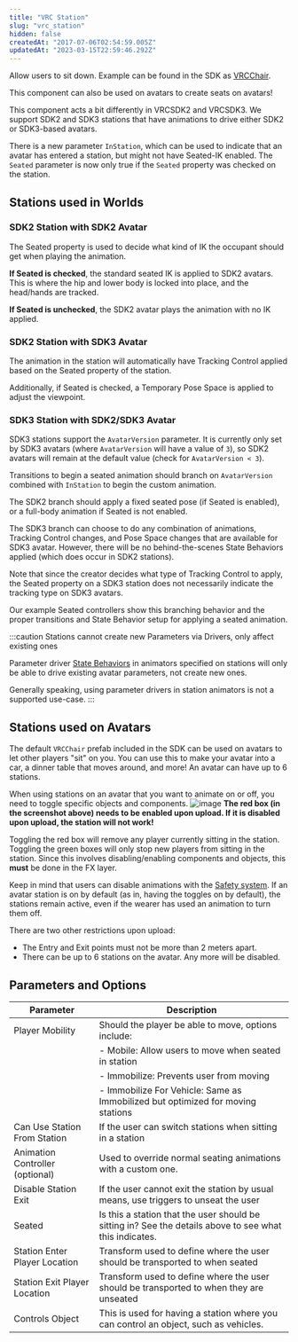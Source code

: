 ```yaml
---
title: "VRC Station"
slug: "vrc_station"
hidden: false
createdAt: "2017-07-06T02:54:59.005Z"
updatedAt: "2023-03-15T22:59:46.292Z"
---
```

Allow users to sit down. Example can be found in the SDK as [VRCChair](/worlds/examples/udon-example-scene#vrcchair3).

This component can also be used on avatars to create seats on avatars!

This component acts a bit differently in VRCSDK2 and VRCSDK3. We support SDK2 and SDK3 stations that have animations to drive either SDK2 or SDK3-based avatars.

There is a new parameter `InStation`, which can be used to indicate that an avatar has entered a station, but might not have Seated-IK enabled. The `Seated` parameter is now only true if the `Seated` property was checked on the station.

## Stations used in Worlds

### SDK2 Station with SDK2 Avatar
The Seated property is used to decide what kind of IK the occupant should get when playing the animation.

**If Seated is checked**, the standard seated IK is applied to SDK2 avatars. This is where the hip and lower body is locked into place, and the head/hands are tracked.

**If Seated is unchecked**, the SDK2 avatar plays the animation with no IK applied.

### SDK2 Station with SDK3 Avatar
The animation in the station will automatically have Tracking Control applied based on the Seated property of the station.

Additionally, if Seated is checked, a Temporary Pose Space is applied to adjust the viewpoint.

### SDK3 Station with SDK2/SDK3 Avatar
SDK3 stations support the `AvatarVersion` parameter. It is currently only set by SDK3 avatars (where `AvatarVersion` will have a value of `3`), so SDK2 avatars will remain at the default value (check for `AvatarVersion < 3`).

Transitions to begin a seated animation should branch on `AvatarVersion` combined with `InStation` to begin the custom animation. 

The SDK2 branch should apply a fixed seated pose (if Seated is enabled), or a full-body animation if Seated is not enabled.

The SDK3 branch can choose to do any combination of animations, Tracking Control changes, and Pose Space changes that are available for SDK3 avatar. However, there will be no behind-the-scenes State Behaviors applied (which does occur in SDK2 stations).

Note that since the creator decides what type of Tracking Control to apply, the Seated property on a SDK3 station does not necessarily indicate the tracking type on SDK3 avatars. 

Our example Seated controllers show this branching behavior and the proper transitions and State Behavior setup for applying a seated animation.

:::caution Stations cannot create new Parameters via Drivers, only affect existing ones

Parameter driver [State Behaviors](/avatars/state-behaviors) in animators specified on stations will only be able to drive existing avatar parameters, not create new ones.

Generally speaking, using parameter drivers in station animators is not a supported use-case.
:::
## Stations used on Avatars
The default `VRCChair` prefab included in the SDK can be used on avatars to let other players "sit" on you. You can use this to make your avatar into a car, a dinner table that moves around, and more! An avatar can have up to 6 stations.

When using stations on an avatar that you want to animate on or off, you need to toggle specific objects and components. 
![image](/img/worlds/vrc_station-0adc923-av-station-fix.png)
**The red box (in the screenshot above) needs to be enabled upon upload. If it is disabled upon upload, the station will not work!**

Toggling the red box will remove any player currently sitting in the station. Toggling the green boxes will only stop new players from sitting in the station. Since this involves disabling/enabling components and objects, this **must** be done in the FX layer.

Keep in mind that users can disable animations with the [Safety system](https://docs.vrchat.com/docs/vrchat-safety-and-trust-system). If an avatar station is on by default (as in, having the toggles on by default), the stations remain active, even if the wearer has used an animation to turn them off.

There are two other restrictions upon upload:
- The Entry and Exit points must not be more than 2 meters apart.
- There can be up to 6 stations on the avatar. Any more will be disabled.

## Parameters and Options

| Parameter                    | Description                                                                                             |
| ---------------------------- | ------------------------------------------------------------------------------------------------------- |
| Player Mobility              | Should the player be able to move, options include:                                                      |
|                              | - Mobile: Allow users to move when seated in station                                                    |
|                              | - Immobilize: Prevents user from moving                                                                 |
|                              | - Immobilize For Vehicle: Same as Immobilized but optimized for moving stations                        |
| Can Use Station From Station | If the user can switch stations when sitting in a station                                                |
| Animation Controller (optional) | Used to override normal seating animations with a custom one.                                           |
| Disable Station Exit         | If the user cannot exit the station by usual means, use triggers to unseat the user                      |
| Seated                       | Is this a station that the user should be sitting in? See the details above to see what this indicates. |
| Station Enter Player Location | Transform used to define where the user should be transported to when seated                             |
| Station Exit Player Location  | Transform used to define where the user should be transported to when they are unseated                  |
| Controls Object              | This is used for having a station where you can control an object, such as vehicles.                     |
